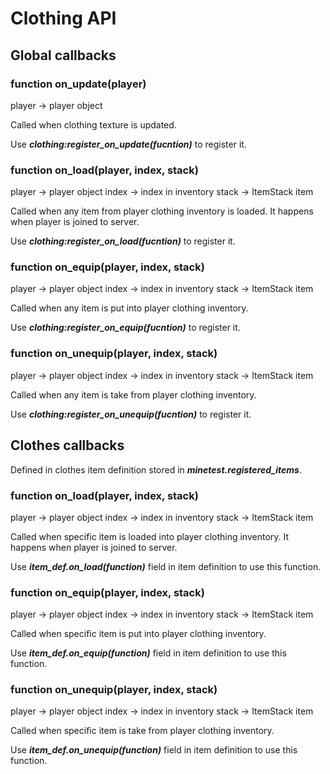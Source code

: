 Clothing API
============


Global callbacks
----------------

### function on\_update(player)
  player -> player object

Called when clothing texture is updated.

Use ***clothing:register_on_update(fucntion)*** to register it.

### function on\_load(player, index, stack)
  player -> player object
  index -> index in inventory
  stack -> ItemStack item

Called when any item from player clothing inventory is loaded.
It happens when player is joined to server.

Use ***clothing:register_on_load(fucntion)*** to register it.

### function on\_equip(player, index, stack)
  player -> player object
  index -> index in inventory
  stack -> ItemStack item

Called when any item is put into player clothing inventory.

Use ***clothing:register_on_equip(fucntion)*** to register it.

### function on\_unequip(player, index, stack)
  player -> player object
  index -> index in inventory
  stack -> ItemStack item

Called when any item is take from player clothing inventory.

Use ***clothing:register_on_unequip(fucntion)*** to register it.

Clothes callbacks
-----------------

Defined in clothes item definition stored in ***minetest.registered\_items***.

### function on\_load(player, index, stack)
  player -> player object
  index -> index in inventory
  stack -> ItemStack item

Called when specific item is loaded into player clothing inventory.
It happens when player is joined to server.

Use ***item\_def.on\_load(function)*** field in item definition to use this function.

### function on\_equip(player, index, stack)
  player -> player object
  index -> index in inventory
  stack -> ItemStack item

Called when specific item is put into player clothing inventory.

Use ***item\_def.on\_equip(function)*** field in item definition to use this function.

### function on\_unequip(player, index, stack)
  player -> player object
  index -> index in inventory
  stack -> ItemStack item

Called when specific item is take from player clothing inventory.

Use ***item\_def.on\_unequip(function)*** field in item definition to use this function.
